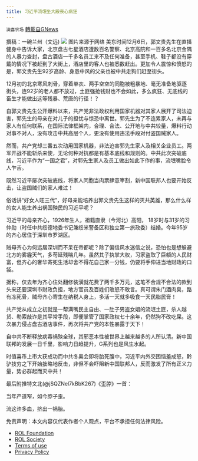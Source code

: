 ```yaml
---
title: 习近平流氓坐大殿丧心病狂
---
```

`澳喜农场` [轉載自GNews](https://gnews.org/zh-hans/1738681/)

撰稿：一碗兰州（文远)
![](https://assets.gnews.org/wp-content/uploads/2021/12/Slide1-15.jpg)
图片来源于网络
美东时间12月6日，郭文贵先生在直播健身中告诉大家，北京盘古七星酒店遭数百名警察、北京高院和一百多名北京金隅的人暴力查封，盘古酒店一千多名员工来不及任何准备，甚至手机、鞋子都没有穿戴的情况下被赶到了大街上，酒店里的客人也被悉数赶出。更加令人震惊和愤怒的是，郭文贵先生92岁高龄、身患中风的父亲也被中共走狗们赶至街头。

12月初的北京寒风刺骨，穿着单衣、两手空空的同胞被粗暴地、毫无准备地驱逐街头，连92岁的老人都不放过，土匪强抢钱财也不会如此，多么疯狂、无底线的畜生才能做出这等残暴、荒唐的行径！？

自郭文贵先生公开爆料以来，共产党非法政权利用国家机器对其家人展开了司法迫害，郭先生的母亲在对儿子的担忧与惊恐中离世。郭先生为了不连累家人，未再与家人有任何联系，在国际法律框架内，合理、合法、公开地与中共较量，爆料行动对事不对人，没有攻击中共高层个人，更没有使用违法手段对付盗国贼家人。

然而，共产党却三番五次动用国家机器，非法迫害郭先生家人及相关企业员工。两军开战不能斩杀来使，无论何种对抗都是有基本底线和规则的。中共此次突破底线，习近平作为“一国之君”，对郭先生家人及员工做出如此下作的事，流氓嘴脸令人乍舌。

既然习近平屡次突破底线，将家人同胞当肉票肆意宰割，新中国联邦人也要开始反击，让盗国贼们的家人难过！

俗话讲“好女人旺三代”，好母亲能培养出郭文贵先生这样的灭共英雄，那么什么样的女人能生养出祸国殃民的习近平呢？

习近平的母亲齐心，1926年生人，祖籍直隶（今河北）高阳， 18岁时与31岁的习仲勋（时任中共绥德地委书记兼绥米警备区和独立第一旅政委）结婚。今年95岁的齐心居住于深圳市罗湖区。

贼母齐心为何远居深圳而不呆在帝都呢？除了偏信风水迷信之说，恐怕也是想躲避北方的雾霾天气，多苟延残喘几年。虽然其子执掌大权，习家盗取了巨额的人民财富，但齐心的奢华寄死生活却舍不得花自己家一分钱，仍要将手伸进当地财政的口袋。

据称，仅去年为齐心住处翻修装潢就花费了两千多万元，这笔不合规不合法的款到头来还要深圳市财政负担，地方官员及百姓们敢怒不敢言。真可谓朱门酒肉臭，路有冻死骨，贼母齐心寄生在纳税人身上，多活一天就多吸食一天民脂民膏！

共产党从成立之初就是一帮满嘴民主自由、一肚子男盗女娼的流氓土匪，杀人越货、勒索敲诈是其平常手段，即便掌管了国家政权七十余年，仍然狗不改吃屎。这次暴力侵占盘古酒店事件，再次将共产党的本性暴露于天下！

自中共不断释放病毒祸殃全球，其邪恶本性被世界上越来越多的人所认清。新中国联邦的发展一日千里，影响力日趋提升，G系列也是风生水起。

时值喜币上市大获成功而中共冬奥会即将胎死腹中，习近平内外交困恼羞成怒，黔驴技穷之下开始拙略地反击，非但不会吓阻新中国联邦人，反而激发了所有正义力量，势必群起而灭中共！

最后附推特文北(@jSQZNel7kBbK267)《歪脖》一首：

当年产道窄，如今脖子歪。

流这许多血，挤出一祸胎。



 

免责声明：本文内容仅代表作者个人观点，平台不承担任何法律风险。

- [ROL Foundation](https://rolfoundation.org/)
- [ROL Society](https://rolsociety.org/)
- [Terms of use](https://gnews.org/terms-of-use-3/)
- [Privacy Policy](https://gnews.org/privacy-policy/)
